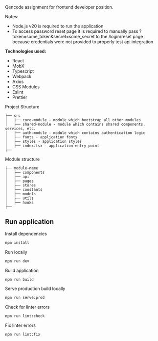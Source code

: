Qencode assignment for frontend developer position.

Notes:
- Node.js v20 is required to run the application
- To access password reset page it is required to manually pass ?token=some_token&secret=some_secret to the /login/reset page because credentials were not provided to properly test api integration

**Technologies used:**
- React
- MobX
- Typescript
- Webpack
- Axios
- CSS Modules
- Eslint
- Prettier

Project Structure
```
├── src
│   ├── core-module - module which bootstrap all other modules
│   ├── shared-module - module which contains shared components, services, etc.
│   ├── auth-module - module which contains authentication logic
│   ├── fonts - application fonts
│   ├── styles - application styles
│   ├── index.tsx - application entry point
├──
```

Module structure
```
├── module-name
│   ├── components
│   ├── api 
│   ├── pages
│   ├── stores
│   ├── constants
│   ├── models
│   ├── utils
│   ├── hooks
├──
```


## Run application

Install dependencies
```bash
npm install
```

Run locally
```bash 
npm run dev
```

Build application
```bash
npm run build
```

Serve production build locally
```bash
npm run serve:prod
```

Check for linter errors
```bash 
npm run lint:check
```

Fix linter errors
```bash 
npm run lint:fix
```